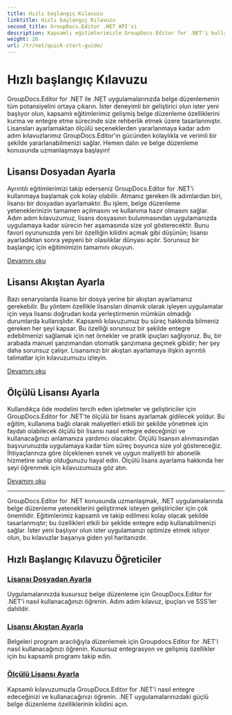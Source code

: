 ```yaml
---
title: Hızlı başlangıç Kılavuzu
linktitle: Hızlı başlangıç Kılavuzu
second_title: GroupDocs.Editor .NET API'si
description: Kapsamlı eğitimlerimizle GroupDocs.Editor for .NET'i kullanmayı öğrenin. Lisansları ayarlayın, özellikleri entegre edin ve güçlü belge düzenleme özelliklerinin kilidini açın.
weight: 26
url: /tr/net/quick-start-guide/
---
```


# Hızlı başlangıç Kılavuzu

GroupDocs.Editor for .NET ile .NET uygulamalarınızda belge düzenlemenin tüm potansiyelini ortaya çıkarın. İster deneyimli bir geliştirici olun ister yeni başlıyor olun, kapsamlı eğitimlerimiz gelişmiş belge düzenleme özelliklerini kurma ve entegre etme sürecinde size rehberlik etmek üzere tasarlanmıştır. Lisansları ayarlamaktan ölçülü seçeneklerden yararlanmaya kadar adım adım kılavuzlarımız GroupDocs.Editor'ın gücünden kolaylıkla ve verimli bir şekilde yararlanabilmenizi sağlar. Hemen dalın ve belge düzenleme konusunda uzmanlaşmaya başlayın!
## Lisansı Dosyadan Ayarla

Ayrıntılı eğitimlerimizi takip ederseniz GroupDocs.Editor for .NET'i kullanmaya başlamak çok kolay olabilir. Atmanız gereken ilk adımlardan biri, lisansı bir dosyadan ayarlamaktır. Bu işlem, belge düzenleme yeteneklerinizin tamamen açılmasını ve kullanıma hazır olmasını sağlar. Adım adım kılavuzumuz, lisans dosyasının bulunmasından uygulamanızda uygulamaya kadar sürecin her aşamasında size yol gösterecektir. Bunu favori oyununuzda yeni bir özelliğin kilidini açmak gibi düşünün; lisansı ayarladıktan sonra yepyeni bir olasılıklar dünyası açılır. Sorunsuz bir başlangıç için eğitimimizin tamamını okuyun.

[Devamını oku](./set-license-from-file/)

## Lisansı Akıştan Ayarla

Bazı senaryolarda lisansı bir dosya yerine bir akıştan ayarlamanız gerekebilir. Bu yöntem özellikle lisansları dinamik olarak işleyen uygulamalar için veya lisansı doğrudan koda yerleştirmenin mümkün olmadığı durumlarda kullanışlıdır. Kapsamlı kılavuzumuz bu süreç hakkında bilmeniz gereken her şeyi kapsar. Bu özelliği sorunsuz bir şekilde entegre edebilmenizi sağlamak için net örnekler ve pratik ipuçları sağlıyoruz. Bu, bir arabada manuel şanzımandan otomatik şanzımana geçmek gibidir; her şey daha sorunsuz çalışır. Lisansınızı bir akıştan ayarlamaya ilişkin ayrıntılı talimatlar için kılavuzumuzu izleyin.

[Devamını oku](./set-license-from-stream/)

## Ölçülü Lisansı Ayarla

Kullandıkça öde modelini tercih eden işletmeler ve geliştiriciler için GroupDocs.Editor for .NET'te ölçülü bir lisans ayarlamak gidilecek yoldur. Bu eğitim, kullanıma bağlı olarak maliyetleri etkili bir şekilde yönetmek için faydalı olabilecek ölçülü bir lisansı nasıl entegre edeceğinizi ve kullanacağınızı anlamanıza yardımcı olacaktır. Ölçülü lisansın alınmasından başvurunuzda uygulamaya kadar tüm süreç boyunca size yol göstereceğiz. İhtiyaçlarınıza göre ölçeklenen esnek ve uygun maliyetli bir abonelik hizmetine sahip olduğunuzu hayal edin. Ölçülü lisans ayarlama hakkında her şeyi öğrenmek için kılavuzumuza göz atın.

[Devamını oku](./set-metered-license/)

---

GroupDocs.Editor for .NET konusunda uzmanlaşmak, .NET uygulamalarında belge düzenleme yeteneklerini geliştirmek isteyen geliştiriciler için çok önemlidir. Eğitimlerimiz kapsamlı ve takip edilmesi kolay olacak şekilde tasarlanmıştır; bu özellikleri etkili bir şekilde entegre edip kullanabilmenizi sağlar. İster yeni başlıyor olun ister uygulamanızı optimize etmek istiyor olun, bu kılavuzlar başarıya giden yol haritanızdır.
## Hızlı Başlangıç Kılavuzu Öğreticiler
### [Lisansı Dosyadan Ayarla](./set-license-from-file/)
Uygulamalarınızda kusursuz belge düzenleme için GroupDocs.Editor for .NET'i nasıl kullanacağınızı öğrenin. Adım adım kılavuz, ipuçları ve SSS'ler dahildir.
### [Lisansı Akıştan Ayarla](./set-license-from-stream/)
Belgeleri program aracılığıyla düzenlemek için Groupdocs.Editor for .NET'i nasıl kullanacağınızı öğrenin. Kusursuz entegrasyon ve gelişmiş özellikler için bu kapsamlı programı takip edin.
### [Ölçülü Lisansı Ayarla](./set-metered-license/)
Kapsamlı kılavuzumuzla GroupDocs.Editor for .NET'i nasıl entegre edeceğinizi ve kullanacağınızı öğrenin. .NET uygulamalarınızdaki güçlü belge düzenleme özelliklerinin kilidini açın.